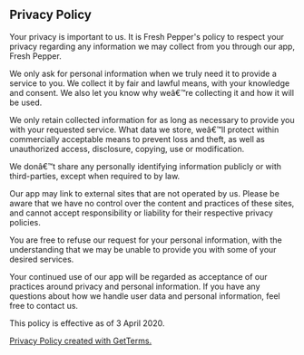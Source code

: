 
<h2>Privacy Policy</h2>
<p>Your privacy is important to us. It is Fresh Pepper's policy to respect your privacy regarding any information we may collect from you through our app, Fresh Pepper.</p>
<p>We only ask for personal information when we truly need it to provide a service to you. We collect it by fair and lawful means, with your knowledge and consent. We also let you know why weâ€™re collecting it and how it will be used.</p>
<p>We only retain collected information for as long as necessary to provide you with your requested service. What data we store, weâ€™ll protect within commercially acceptable means to prevent loss and theft, as well as unauthorized access, disclosure, copying, use or modification.</p>
<p>We donâ€™t share any personally identifying information publicly or with third-parties, except when required to by law.</p>
<p>Our app may link to external sites that are not operated by us. Please be aware that we have no control over the content and practices of these sites, and cannot accept responsibility or liability for their respective privacy policies.</p>
<p>You are free to refuse our request for your personal information, with the understanding that we may be unable to provide you with some of your desired services.</p>
<p>Your continued use of our app will be regarded as acceptance of our practices around privacy and personal information. If you have any questions about how we handle user data and personal information, feel free to contact us.</p>
<p>This policy is effective as of 3 April 2020.</p>
<p><a href="https://getterms.io" title="Generate a free privacy policy">Privacy Policy created with GetTerms.</a></p>
